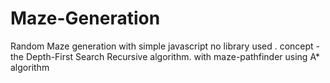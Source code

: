 # Maze-Generation
Random Maze generation with simple javascript  no library used .
concept - the Depth-First Search Recursive algorithm.
with maze-pathfinder using A* algorithm
